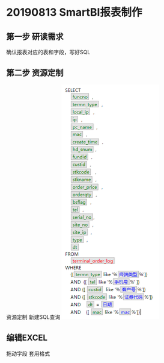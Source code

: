 # 20190813 SmartBI报表制作

## 第一步 研读需求

确认报表对应的表和字段，写好SQL

## 第二步 资源定制 
资源定制 新建SQL查询
![SQL查询](./images/20190813-2.png)

## 编辑EXCEL
拖动字段
套用格式